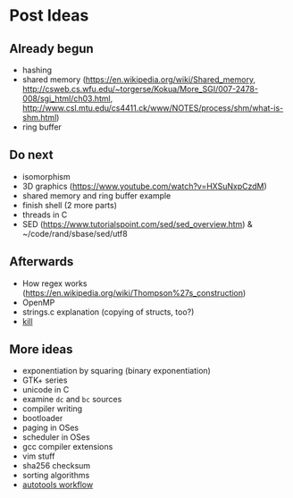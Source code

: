# Post Ideas
## Already begun
- hashing
- shared memory (https://en.wikipedia.org/wiki/Shared_memory, http://csweb.cs.wfu.edu/~torgerse/Kokua/More_SGI/007-2478-008/sgi_html/ch03.html, http://www.csl.mtu.edu/cs4411.ck/www/NOTES/process/shm/what-is-shm.html)
- ring buffer

## Do next
- isomorphism
- 3D graphics (https://www.youtube.com/watch?v=HXSuNxpCzdM)
- shared memory and ring buffer example
- finish shell (2 more parts)
- threads in C
- SED (https://www.tutorialspoint.com/sed/sed_overview.htm) & ~/code/rand/sbase/sed/utf8

## Afterwards
- How regex works (https://en.wikipedia.org/wiki/Thompson%27s_construction)
- OpenMP
- strings.c explanation (copying of structs, too?)
- [kill](http://www.csl.mtu.edu/cs4411.ck/www/NOTES/signal/kill.html)

## More ideas
- exponentiation by squaring (binary exponentiation)
- GTK+ series
- unicode in C
- examine `dc` and `bc` sources
- compiler writing
- bootloader
- paging in OSes
- scheduler in OSes
- gcc compiler extensions
- vim stuff
- sha256 checksum
- sorting algorithms
- [autotools workflow](https://thoughtbot.com/blog/the-magic-behind-configure-make-make-install)
